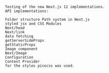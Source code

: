     Testing of the new Next.js 12 implementations.
    API implementations:

    Folder structure Path system in Next.js 
    styled jsx and CSS Modules 
    Next/head 
    Next/link
    data fetching
    getServerSideProps 
    getStaticProps 
    Image component 
    Next/Image 
    Configuration  
    Context Provider
    for the styles picocss was used.
